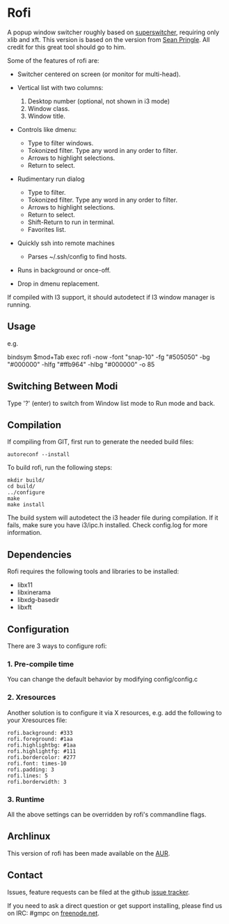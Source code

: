 # Rofi 

A popup window switcher roughly based on [superswitcher](http://code.google.com/p/superswitcher/), requiring only xlib and xft.
This version is based on the version from [Sean
Pringle](http://github.com/seanpringle/simpleswitcher). All credit for this great tool should go to him.

Some of the features of rofi are:

* Switcher centered on screen (or monitor for multi-head).

* Vertical list with two columns:
    1. Desktop number (optional, not shown in i3 mode)
	2. Window class.
	3. Window title.

* Controls like dmenu:
	* Type to filter windows.
    * Tokonized filter. Type any word in any order to filter.
	* Arrows to highlight selections.
	* Return to select.

* Rudimentary run dialog
    * Type to filter.
    * Tokonized filter. Type any word in any order to filter.
	* Arrows to highlight selections.
	* Return to select.
    * Shift-Return to run in terminal.
    * Favorites list.

* Quickly ssh into remote machines
    * Parses ~/.ssh/config to find hosts.

* Runs in background or once-off.

* Drop in dmenu replacement.

If compiled with I3 support, it should autodetect if I3 window manager is running. 

## Usage

e.g.

  bindsym $mod+Tab exec rofi -now -font "snap-10" -fg "#505050" -bg "#000000" -hlfg "#ffb964" -hlbg "#000000" -o 85

## Switching Between Modi

Type '?' (enter)  to switch from Window list mode to Run mode and back.

## Compilation

If compiling from GIT, first run to generate the needed build files:

    autoreconf --install

To build rofi, run the following steps:

    mkdir build/
    cd build/
    ../configure
    make
    make install

The build system will autodetect the i3 header file during compilation. If it fails, make sure you 
have i3/ipc.h installed. Check config.log for more information. 

## Dependencies

Rofi requires the following tools and libraries to be installed:

 * libx11
 * libxinerama
 * libxdg-basedir
 * libxft 

## Configuration

There are 3 ways to configure rofi:

### 1. Pre-compile time

You can change the default behavior by modifying config/config.c

### 2. Xresources

Another solution is to configure it via X resources, e.g. add the following to your 
Xresources file:

    rofi.background: #333
    rofi.foreground: #1aa
    rofi.highlightbg: #1aa
    rofi.highlightfg: #111
    rofi.bordercolor: #277
    rofi.font: times-10
    rofi.padding: 3
    rofi.lines: 5
    rofi.borderwidth: 3

### 3. Runtime

All the above settings can be overridden by rofi's commandline flags.

## Archlinux

This version of rofi has been made available on the
[AUR](https://aur.archlinux.org/packages/rofi-git/).

## Contact

Issues, feature requests can be filed at the github [issue
tracker](https://github.com/DaveDavenport/rofi/issues).

If you need to ask a direct question or get support installing, please find us on IRC: #gmpc on
[freenode.net](https://webchat.freenode.net/?channels=#gmpc).

